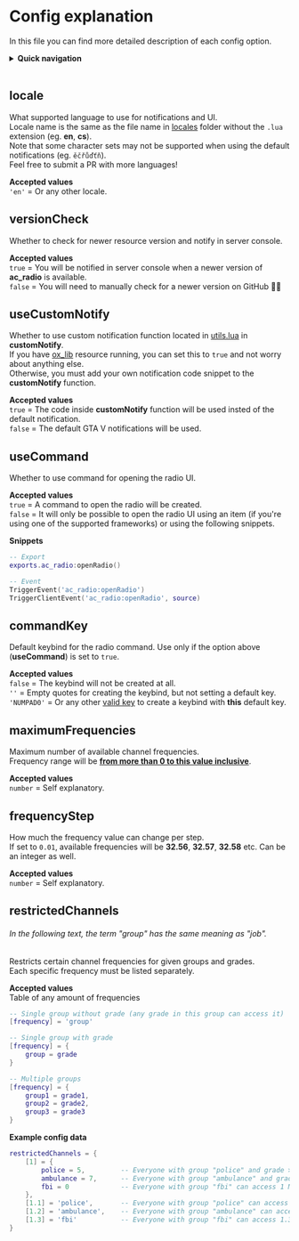 # Config explanation
In this file you can find more detailed description of each config option.

<details>
<summary><b>Quick navigation</b></summary>

- [locale](#locale)
- [versionCheck](#versioncheck)
- [useCustomNotify](#usecustomnotify)
- [useCommand](#usecommand)
- [commandKey](#commandkey)
- [maximumFrequencies](#maximumfrequencies)
- [frequencyStep](#frequencystep)
- [restrictedChannels](#restrictedchannels)
</details>

<br>

## locale
What supported language to use for notifications and UI.  
Locale name is the same as the file name in [locales](../locales) folder without the `.lua` extension (eg. **en**, **cs**).  
Note that some character sets may not be supported when using the default notifications (eg. `ěčřůďťň`).  
Feel free to submit a PR with more languages!

**Accepted values**  
`'en'` = Or any other locale.



## versionCheck
Whether to check for newer resource version and notify in server console.

**Accepted values**  
`true` = You will be notified in server console when a newer version of **ac_radio** is available.  
`false` = You will need to manually check for a newer version on GitHub 👎🏽



## useCustomNotify
Whether to use custom notification function located in [utils.lua](../resource/client/utils.lua) in **customNotify**.  
If you have [ox_lib](https://github.com/overextended/ox_lib) resource running, you can set this to `true` and not worry about anything else.  
Otherwise, you must add your own notification code snippet to the **customNotify** function.

**Accepted values**  
`true` = The code inside **customNotify** function will be used insted of the default notification.  
`false` = The default GTA V notifications will be used.



## useCommand
Whether to use command for opening the radio UI.

**Accepted values**  
`true` = A command to open the radio will be created.  
`false` = It will only be possible to open the radio UI using an item (if you're using one of the supported frameworks) or using the following snippets.

**Snippets**  
```lua
-- Export
exports.ac_radio:openRadio()

-- Event
TriggerEvent('ac_radio:openRadio')
TriggerClientEvent('ac_radio:openRadio', source)
```



## commandKey
Default keybind for the radio command. Use only if the option above (**useCommand**) is set to `true`.

**Accepted values**  
`false` = The keybind will not be created at all.  
`''` = Empty quotes for creating the keybind, but not setting a default key.   
`'NUMPAD0'` = Or any other [valid key](https://docs.fivem.net/docs/game-references/input-mapper-parameter-ids/keyboard) to create a keybind with **this** default key.



## maximumFrequencies
Maximum number of available channel frequencies.  
Frequency range will be <u>**from more than 0 to this value inclusive**</u>.

**Accepted values**  
`number` = Self explanatory.



## frequencyStep
How much the frequency value can change per step.  
If set to `0.01`, available frequencies will be **32.56**, **32.57**, **32.58** etc. Can be an integer as well.

**Accepted values**  
`number` = Self explanatory.



## restrictedChannels
###### In the following text, the term "group" has the same meaning as "job".
Restricts certain channel frequencies for given groups and grades.  
Each specific frequency must be listed separately.

**Accepted values**  
Table of any amount of frequencies
```lua
-- Single group without grade (any grade in this group can access it)
[frequency] = 'group'

-- Single group with grade
[frequency] = {
    group = grade
}

-- Multiple groups
[frequency] = {
    group1 = grade1,
    group2 = grade2,
    group3 = grade3
}
```

**Example config data**
```lua
restrictedChannels = {
    [1] = {
        police = 5,         -- Everyone with group "police" and grade >=5 can access 1 MHz
        ambulance = 7,      -- Everyone with group "ambulance" and grade >=7 can access 1 MHz
        fbi = 0             -- Everyone with group "fbi" can access 1 MHz
    },
    [1.1] = 'police',       -- Everyone with group "police" can access 1.1 MHz
    [1.2] = 'ambulance',    -- Everyone with group "ambulance" can access 1.2 MHz
    [1.3] = 'fbi'           -- Everyone with group "fbi" can access 1.3 MHz
}
```
